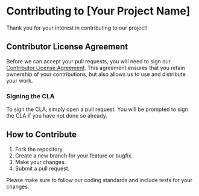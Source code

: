 # Contributing to [Your Project Name]

Thank you for your interest in contributing to our project!

## Contributor License Agreement

Before we can accept your pull requests, you will need to sign our [Contributor License Agreement](CONTRIBUTOR_LICENSE_AGREEMENT.md). This agreement ensures that you retain ownership of your contributions, but also allows us to use and distribute your work.

### Signing the CLA

To sign the CLA, simply open a pull request. You will be prompted to sign the CLA if you have not done so already.

## How to Contribute

1. Fork the repository.
2. Create a new branch for your feature or bugfix.
3. Make your changes.
4. Submit a pull request.

Please make sure to follow our coding standards and include tests for your changes.
